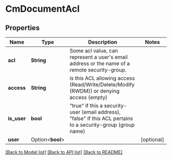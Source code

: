 # CmDocumentAcl

## Properties

Name | Type | Description | Notes
------------ | ------------- | ------------- | -------------
**acl** | **String** | Some acl value, can represent a user's email address or the name of a remote security-group. | 
**access** | **String** | is this ACL allowing access (Read/Write/Delete/Modify (RWDM)) or denying access (empty) | 
**is_user** | **bool** | \"true\" if this a security-user (email address), \"false\" if this ACL pertains to a security-group (group name) | 
**user** | Option<**bool**> |  | [optional]

[[Back to Model list]](../README.md#documentation-for-models) [[Back to API list]](../README.md#documentation-for-api-endpoints) [[Back to README]](../README.md)


